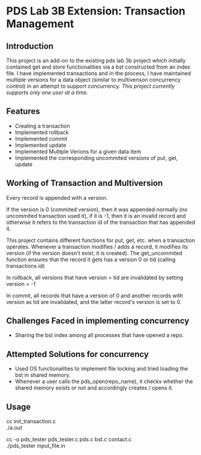 # PDS Lab 3B Extension: Transaction Management

## Introduction

This project is an add-on to the existing pds lab 3b project which initially contained get and store functionalities via a bst constructed from an index file. I have implemented transactions and in the process, I have maintained multiple versions for a data object (similar to multiverison concurrency control) in an attempt to support concurrency. 
*This project currently supports only one user at a time.*

## Features

- Creating a transaction
- Implemented rollback
- Implemented commit
- Implemented update
- Implemented Mulitple Verions for a given data item
- Implemented the corresponding uncommited versions of put, get, update

## Working of Transaction and Multiversion
Every record is appended with a version.

If the version is 0 (commited version), then it was appended normally (no uncommited transaction used it), if it is -1, then it is an invalid record and otherwise it refers to the transaction id of the transaction that has appended it.

This project contains different functions for put, get, etc. when a transaction operates. Whenever a transaction modifies / adds a record, it modifies its version (if the version doesn't exist, it is created).
The get_uncommited function ensures that the record it gets has a version 0 or tid (calling transactions id)

In rollback, all versions that have version = tid are invalidated by setting version = -1

In commit, all records that have a version of 0 and another records with version as tid are invalidated, and the latter record's version is set to 0.


## Challenges Faced in implementing concurrency
- Sharing the bst index among all processes that have opened a repo.

## Attempted Solutions for concurrency
- Used OS functionalities to implement file locking and tried loading the bst in shared memory.
- Whenever a user calls the pds_open(repo_name), it checks whether the shared memory exists or not and accordingly creates / opens it.


## Usage

cc init_transaction.c <br/>
./a.out

cc -o pds_tester pds_tester.c pds.c bst.c contact.c<br/>
./pds_tester input_file.in

